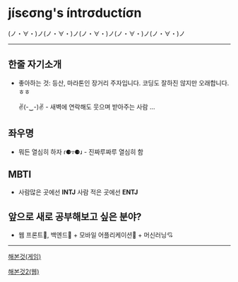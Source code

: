 # jísєσng's íntrσductíσn

(ノ・∀・)ノ(ノ・∀・)ノ(ノ・∀・)ノ(ノ・∀・)ノ(ノ・∀・)ノ

*********


<h2>한줄 자기소개</h2>

* 좋아하는  것: 등산, 마라톤인 장거리 주자입니다. 코딩도 잘하진 않지만 오래합니다. ㅎㅎ

  ✌(-‿-)✌ - 새벽에 연락해도 웃으며 받아주는 사람 ...

 

<h2>좌우명</h2>

* 뭐든 열심히 하자  ɾ⚈▿⚈ɹ - 진짜루짜루 열심히 함



<h2>MBTI</h2>

* 사람많은 곳에선  **INTJ** 사람 적은 곳에선  **ENTJ**   



<h2>앞으로 새로 공부해보고 싶은 분야?</h2>

* 웹 프론트💛, 백엔드💜 + 모바일 어플리케이션🧡  + 머신러닝💘

*****

[해본것(게임)](https://github.com/iotgitstudy/python_opencv_rspgame)

[해본것2(웹)](https://jiseongapp.herokuapp.com/)

